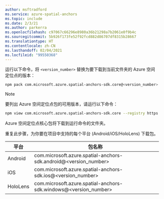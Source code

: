 ```yaml
---
author: msftradford
ms.service: azure-spatial-anchors
ms.topic: include
ms.date: 2/3/21
ms.author: parkerra
ms.openlocfilehash: c97067c66296e8980a36b21298a7b2061e0f9b4c
ms.sourcegitcommit: 5b926f173fe52f92fcd882d86707df8315b28667
ms.translationtype: HT
ms.contentlocale: zh-CN
ms.lasthandoff: 02/04/2021
ms.locfileid: "99550368"
---
```

运行以下命令，将 `<version_number>` 替换为要下载到当前文件夹的 Azure 空间定位点的版本：

```bash
npm pack com.microsoft.azure.spatial-anchors-sdk.core@<version_number> --registry https://api.bintray.com/npm/microsoft/AzureMixedReality-NPM
```

> [!NOTE]
> 要列出 Azure 空间定位点包的可用版本，请运行以下命令：
>
> ```bash
> npm view com.microsoft.azure.spatial-anchors-sdk.core --registry https://api.bintray.com/npm/microsoft/AzureMixedReality-NPM versions
> ```

Azure 空间定位点核心包将下载到运行命令的文件夹。

重复此步骤，为你要在项目中支持的每个平台 (Android/iOS/HoloLens) 下载包。

| 平台 | 包名称                                    |
|----------|-------------------------------------------------|
| Android  | com.microsoft.azure.spatial-anchors-sdk.android@<version_number> |
| iOS      | com.microsoft.azure.spatial-anchors-sdk.ios@<version_number>     |
| HoloLens | com.microsoft.azure.spatial-anchors-sdk.windows@<version_number> |